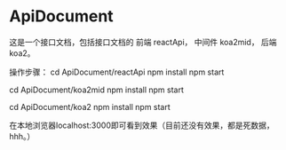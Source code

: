 # ApiDocument

这是一个接口文档，包括接口文档的
前端  reactApi，
中间件 koa2mid，
后端 koa2。

操作步骤：
cd ApiDocument/reactApi 
npm install
npm start

cd ApiDocument/koa2mid
npm install
npm start

cd ApiDocument/koa2
npm install
npm start

在本地浏览器localhost:3000即可看到效果（目前还没有效果，都是死数据，hhh。）

